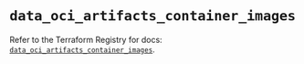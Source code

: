 # `data_oci_artifacts_container_images`

Refer to the Terraform Registry for docs: [`data_oci_artifacts_container_images`](https://registry.terraform.io/providers/hashicorp/oci/7.19.0/docs/data-sources/artifacts_container_images).
